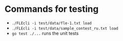 # Commands for testing

* `./FLEcli -i test/data/fle-1.txt load`
* `./FLEcli -i test/data/sample_contest_ru.txt load`
* `go test ./...` runs the unit tests
